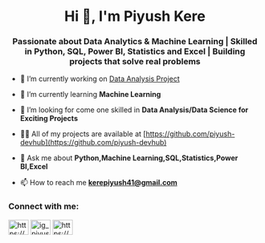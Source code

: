 <h1 align="center">Hi 👋, I'm Piyush Kere</h1>
<h3 align="center">Passionate about Data Analytics & Machine Learning | Skilled in Python, SQL, Power BI, Statistics and Excel | Building projects that solve real problems</h3>

- 🔭 I’m currently working on [Data Analysis Project](https://github.com/piyush-devhub/Blinkit-Data-Analysis)

- 🌱 I’m currently learning **Machine Learning**

- 🤝 I’m looking for come one skilled in **Data Analysis/Data Science for Exciting Projects**

- 👨‍💻 All of my projects are available at [https://github.com/piyush-devhub](https://github.com/piyush-devhub)

- 💬 Ask me about **Python,Machine Learning,SQL,Statistics,Power BI,Excel**

- 📫 How to reach me **kerepiyush41@gmail.com**

<h3 align="left">Connect with me:</h3>
<p align="left">
<a href="https://linkedin.com/in/https://www.linkedin.com/in/piyush-kere-7a156828a/" target="blank"><img align="center" src="https://raw.githubusercontent.com/rahuldkjain/github-profile-readme-generator/master/src/images/icons/Social/linked-in-alt.svg" alt="https://www.linkedin.com/in/piyush-kere-7a156828a/" height="30" width="40" /></a>
<a href="https://instagram.com/ig_piyush7_" target="blank"><img align="center" src="https://raw.githubusercontent.com/rahuldkjain/github-profile-readme-generator/master/src/images/icons/Social/instagram.svg" alt="ig_piyush7_" height="30" width="40" /></a>
<a href="https://www.leetcode.com/https://www.linkedin.com/in/piyush-kere-7a156828a/" target="blank"><img align="center" src="https://raw.githubusercontent.com/rahuldkjain/github-profile-readme-generator/master/src/images/icons/Social/leet-code.svg" alt="https://www.linkedin.com/in/piyush-kere-7a156828a/" height="30" width="40" /></a>
</p>
